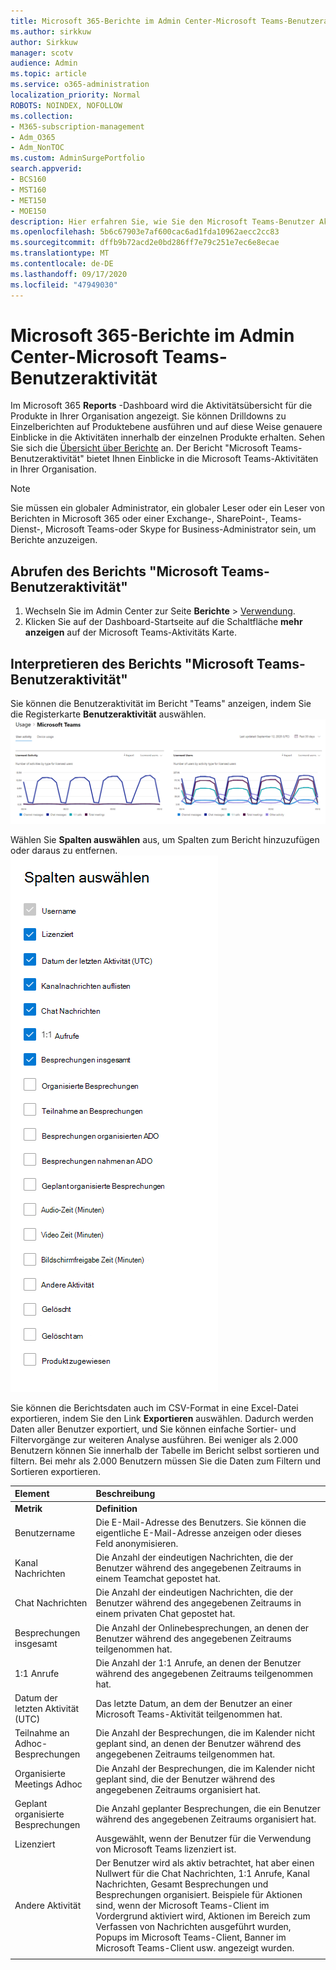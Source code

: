 ```yaml
---
title: Microsoft 365-Berichte im Admin Center-Microsoft Teams-Benutzeraktivität
ms.author: sirkkuw
author: Sirkkuw
manager: scotv
audience: Admin
ms.topic: article
ms.service: o365-administration
localization_priority: Normal
ROBOTS: NOINDEX, NOFOLLOW
ms.collection:
- M365-subscription-management
- Adm_O365
- Adm_NonTOC
ms.custom: AdminSurgePortfolio
search.appverid:
- BCS160
- MST160
- MET150
- MOE150
description: Hier erfahren Sie, wie Sie den Microsoft Teams-Benutzer Aktivitätsbericht abrufen und Einblicke in die Teams-Aktivitäten in Ihrer Organisation erhalten.
ms.openlocfilehash: 5b6c67903e7af600cac6ad1fda10962aecc2cc83
ms.sourcegitcommit: dffb9b72acd2e0bd286ff7e79c251e7ec6e8ecae
ms.translationtype: MT
ms.contentlocale: de-DE
ms.lasthandoff: 09/17/2020
ms.locfileid: "47949030"
---
```

# <a name="microsoft-365-reports-in-the-admin-center---microsoft-teams-user-activity"></a>Microsoft 365-Berichte im Admin Center-Microsoft Teams-Benutzeraktivität

Im Microsoft 365 **Reports** -Dashboard wird die Aktivitätsübersicht für die Produkte in Ihrer Organisation angezeigt. Sie können Drilldowns zu Einzelberichten auf Produktebene ausführen und auf diese Weise genauere Einblicke in die Aktivitäten innerhalb der einzelnen Produkte erhalten. Sehen Sie sich die [Übersicht über Berichte](activity-reports.md) an. Der Bericht "Microsoft Teams-Benutzeraktivität" bietet Ihnen Einblicke in die Microsoft Teams-Aktivitäten in Ihrer Organisation.
  
> [!NOTE]
> Sie müssen ein globaler Administrator, ein globaler Leser oder ein Leser von Berichten in Microsoft 365 oder einer Exchange-, SharePoint-, Teams-Dienst-, Microsoft Teams-oder Skype for Business-Administrator sein, um Berichte anzuzeigen.  
 
## <a name="how-to-get-to-the-microsoft-teams-user-activity-report"></a>Abrufen des Berichts "Microsoft Teams-Benutzeraktivität"

1. Wechseln Sie im Admin Center zur Seite **Berichte** \> <a href="https://go.microsoft.com/fwlink/p/?linkid=2074756" target="_blank">Verwendung</a>.
2. Klicken Sie auf der Dashboard-Startseite auf die Schaltfläche **mehr anzeigen** auf der Microsoft Teams-Aktivitäts Karte.
  
## <a name="interpret-the-microsoft-teams-user-activity-report"></a>Interpretieren des Berichts "Microsoft Teams-Benutzeraktivität"

Sie können die Benutzeraktivität im Bericht "Teams" anzeigen, indem Sie die Registerkarte **Benutzeraktivität** auswählen. <br/>![Microsoft 365 Reports-Microsoft Teams-Benutzeraktivität.](../../media/1011877f-3cf0-4417-9447-91d0b2312aab.png)

Wählen Sie **Spalten auswählen** aus, um Spalten zum Bericht hinzuzufügen oder daraus zu entfernen.  <br/> ![Teams user activity report - choose columns](../../media/a1513028-cf09-4186-93a6-8a203cd22475.png)

Sie können die Berichtsdaten auch im CSV-Format in eine Excel-Datei exportieren, indem Sie den Link **Exportieren** auswählen. Dadurch werden Daten aller Benutzer exportiert, und Sie können einfache Sortier- und Filtervorgänge zur weiteren Analyse ausführen. Bei weniger als 2.000 Benutzern können Sie innerhalb der Tabelle im Bericht selbst sortieren und filtern. Bei mehr als 2.000 Benutzern müssen Sie die Daten zum Filtern und Sortieren exportieren. 

|Element|Beschreibung|
|:-----|:-----|
|**Metrik**|**Definition**|
|Benutzername  <br/> |Die E-Mail-Adresse des Benutzers. Sie können die eigentliche E-Mail-Adresse anzeigen oder dieses Feld anonymisieren.   <br/> |
|Kanal Nachrichten   <br/> |Die Anzahl der eindeutigen Nachrichten, die der Benutzer während des angegebenen Zeitraums in einem Teamchat gepostet hat.  <br/> |
|Chat Nachrichten   <br/> |Die Anzahl der eindeutigen Nachrichten, die der Benutzer während des angegebenen Zeitraums in einem privaten Chat gepostet hat.  <br/> |
|Besprechungen insgesamt   <br/> |Die Anzahl der Onlinebesprechungen, an denen der Benutzer während des angegebenen Zeitraums teilgenommen hat.  <br/> |
|1:1 Anrufe   <br/> | Die Anzahl der 1:1 Anrufe, an denen der Benutzer während des angegebenen Zeitraums teilgenommen hat.  <br/> |
|Datum der letzten Aktivität (UTC)  <br/> |Das letzte Datum, an dem der Benutzer an einer Microsoft Teams-Aktivität teilgenommen hat.<br/> |
|Teilnahme an Adhoc-Besprechungen   <br/> | Die Anzahl der Besprechungen, die im Kalender nicht geplant sind, an denen der Benutzer während des angegebenen Zeitraums teilgenommen hat.  <br/> |
|Organisierte Meetings Adhoc <br/> |Die Anzahl der Besprechungen, die im Kalender nicht geplant sind, die der Benutzer während des angegebenen Zeitraums organisiert hat. <br/>|
|Geplant organisierte Besprechungen  <br/> |Die Anzahl geplanter Besprechungen, die ein Benutzer während des angegebenen Zeitraums organisiert hat.  <br/> |
|Lizenziert |Ausgewählt, wenn der Benutzer für die Verwendung von Microsoft Teams lizenziert ist.|
|Andere Aktivität|Der Benutzer wird als aktiv betrachtet, hat aber einen Nullwert für die Chat Nachrichten, 1:1 Anrufe, Kanal Nachrichten, Gesamt Besprechungen und Besprechungen organisiert. Beispiele für Aktionen sind, wenn der Microsoft Teams-Client im Vordergrund aktiviert wird, Aktionen im Bereich zum Verfassen von Nachrichten ausgeführt wurden, Popups im Microsoft Teams-Client, Banner im Microsoft Teams-Client usw. angezeigt wurden. |
|||